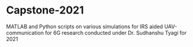 # Capstone-2021
MATLAB and Python scripts on various simulations for IRS aided UAV-communication for 6G research conducted under Dr. Sudhanshu Tyagi for 2021
